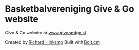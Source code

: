 Basketbalvereniging Give &amp; Go website
=================

Give &amp; Go website at www.giveandgo.nl

Created by [Richard Hinkamp](https://github.com/richardhinkamp)
Built with [Bolt.cm](http://bolt.cm)